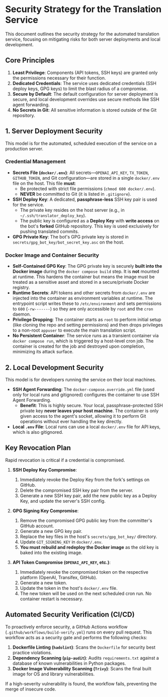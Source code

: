 # Security Strategy for the Translation Service

This document outlines the security strategy for the automated translation service, focusing on mitigating risks for both server deployments and local development.

## Core Principles

1.  **Least Privilege**: Components (API tokens, SSH keys) are granted only the permissions necessary for their function.
2.  **Dedicated Credentials**: The service uses dedicated credentials (SSH deploy keys, GPG keys) to limit the blast radius of a compromise.
3.  **Secure by Default**: The default configuration for server deployment is secure, and local development overrides use secure methods like SSH agent forwarding.
4.  **No Secrets in Git**: All sensitive information is stored outside of the Git repository.

## 1. Server Deployment Security

This model is for the automated, scheduled execution of the service on a production server.

### Credential Management

*   **Secrets File (`docker/.env`)**: All secrets—`OPENAI_API_KEY`, `TX_TOKEN`, `GITHUB_TOKEN`, and Git configuration—are stored in a single `docker/.env` file on the host. This file **must**:
    *   Be protected with strict file permissions (`chmod 600 docker/.env`).
    *   **NEVER** be committed to Git (it is listed in `.gitignore`).
*   **SSH Deploy Key**: A dedicated, **passphrase-less** SSH key pair is used for the service.
    *   The private key resides on the host server (e.g., in `~/.ssh/translator_deploy_key`).
    *   The public key is configured as a **Deploy Key** with **write access** on the bot's **forked** GitHub repository. This key is used exclusively for pushing translated commits.
*   **GPG Private Key**: The bot's GPG private key is stored in `secrets/gpg_bot_key/bot_secret_key.asc` on the host.

### Docker Image and Container Security

*   **Self-Contained GPG Key**: The GPG private key is securely **built into the Docker image** during the `docker compose build` step. It is **not** mounted at runtime. This hardens the container but means the image must be treated as a sensitive asset and stored in a secure/private Docker registry.
*   **Runtime Secrets**: API tokens and other secrets from `docker/.env` are injected into the container as environment variables at runtime. The entrypoint script writes these to `/etc/environment` and sets permissions to `600` (`-rw-------`) so they are only accessible by `root` and the `cron` daemon.
*   **Privilege Dropping**: The container starts as `root` to perform initial setup (like cloning the repo and setting permissions) and then drops privileges to a non-root `appuser` to execute the main translation script.
*   **No Persistent Container**: The service runs as a transient container via `docker compose run`, which is triggered by a host-level cron job. The container is created for the job and destroyed upon completion, minimizing its attack surface.

## 2. Local Development Security

This model is for developers running the service on their local machines.

*   **SSH Agent Forwarding**: The `docker-compose.override.yml` file (used only for local runs and gitignored) configures the container to use SSH Agent Forwarding.
    *   **Benefit**: This is highly secure. Your local, passphrase-protected SSH private key **never leaves your host machine**. The container is only given access to the agent's socket, allowing it to perform Git operations without ever handling the key directly.
*   **Local `.env` File**: Local runs can use a local `docker/.env` file for API keys, which is also gitignored.

## Key Revocation Plan

Rapid revocation is critical if a credential is compromised.

1.  **SSH Deploy Key Compromise**:
    1.  Immediately revoke the Deploy Key from the fork's settings on GitHub.
    2.  Delete the compromised SSH key pair from the server.
    3.  Generate a new SSH key pair, add the new public key as a Deploy Key, and update the server's SSH config.

2.  **GPG Signing Key Compromise**:
    1.  Remove the compromised GPG public key from the committer's GitHub account.
    2.  Generate a new GPG key pair.
    3.  Replace the key files in the host's `secrets/gpg_bot_key/` directory.
    4.  Update `GIT_SIGNING_KEY` in `docker/.env`.
    5.  **You must rebuild and redeploy the Docker image** as the old key is baked into the existing image.

3.  **API Token Compromise (`OPENAI_API_KEY`, etc.)**:
    1.  Immediately revoke the compromised token on the respective platform (OpenAI, Transifex, GitHub).
    2.  Generate a new token.
    3.  Update the token in the host's `docker/.env` file.
    4.  The new token will be used on the next scheduled cron run. No container restart is necessary.

## Automated Security Verification (CI/CD)

To proactively enforce security, a GitHub Actions workflow (`.github/workflows/build-verify.yml`) runs on every pull request. This workflow acts as a security gate and performs the following checks:

1.  **Dockerfile Linting (`hadolint`)**: Scans the `Dockerfile` for security best practice violations.
2.  **Dependency Scanning (`pip-audit`)**: Audits `requirements.txt` against a database of known vulnerabilities in Python packages.
3.  **Docker Image Vulnerability Scanning (`Trivy`)**: Scans the final built image for OS and library vulnerabilities.

If a high-severity vulnerability is found, the workflow fails, preventing the merge of insecure code. 